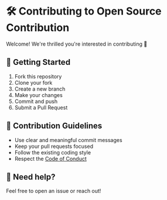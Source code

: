 # 🛠️ Contributing to Open Source Contribution

Welcome! We're thrilled you're interested in contributing 🙌

## 🚀 Getting Started

1. Fork this repository
2. Clone your fork
3. Create a new branch
4. Make your changes
5. Commit and push
6. Submit a Pull Request

## 📝 Contribution Guidelines

- Use clear and meaningful commit messages
- Keep your pull requests focused
- Follow the existing coding style
- Respect the [Code of Conduct](CODE_OF_CONDUCT.md)

## 💬 Need help?

Feel free to open an issue or reach out!
